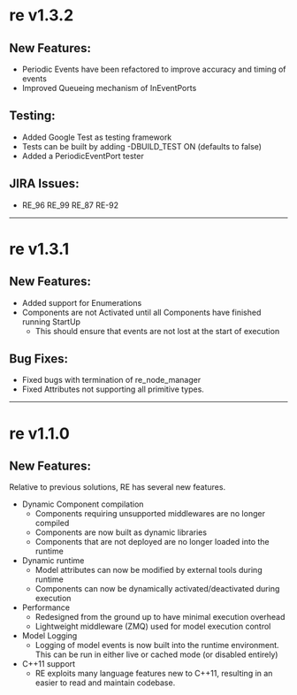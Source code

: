 # re v1.3.2

## New Features:
* Periodic Events have been refactored to improve accuracy and timing of events
* Improved Queueing mechanism of InEventPorts

## Testing:
* Added Google Test as testing framework
* Tests can be built by adding -DBUILD_TEST ON (defaults to false)
* Added a PeriodicEventPort tester

## JIRA Issues:
* RE_96 RE_99 RE_87 RE-92

---

# re v1.3.1

## New Features:
* Added support for Enumerations
* Components are not Activated until all Components have finished running StartUp
  * This should ensure that events are not lost at the start of execution

## Bug Fixes:
* Fixed bugs with termination of re_node_manager
* Fixed Attributes not supporting all primitive types.

---

# re v1.1.0

## New Features:
Relative to previous solutions, RE has several new features.
* Dynamic Component compilation
    * Components requiring unsupported middlewares are no longer compiled
    * Components are now built as dynamic libraries
    * Components that are not deployed are no longer loaded into the runtime
* Dynamic runtime
    * Model attributes can now be modified by external tools during runtime
    * Components can now be dynamically activated/deactivated during execution
* Performance
    * Redesigned from the ground up to have minimal execution overhead
    * Lightweight middleware (ZMQ) used for model execution control
* Model Logging
    * Logging of model events is now built into the runtime environment. This can be run in either live or cached mode (or disabled entirely)
* C++11 support
    * RE exploits many language features new to C++11, resulting in an easier to read and maintain codebase.